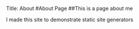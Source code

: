 Title: About
#About Page
##This is a page about me

I made this site to demonstrate static site generators
